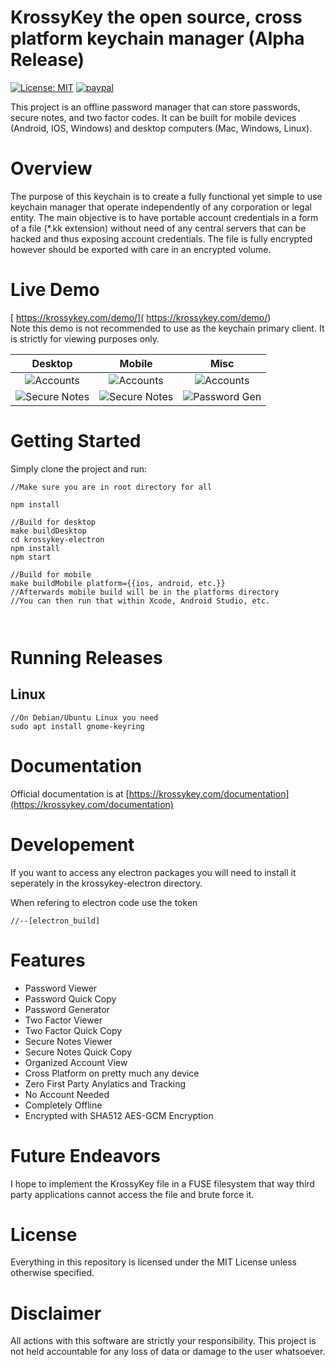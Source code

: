 # KrossyKey the open source, cross platform keychain manager (Alpha Release)



[![License: MIT](https://img.shields.io/badge/License-MIT-green.svg)](https://opensource.org/licenses/MIT)
[![paypal](https://www.paypalobjects.com/en_US/i/btn/btn_donateCC_LG.gif)](https://www.paypal.com/cgi-bin/webscr?cmd=_s-xclick&hosted_button_id=TRET57ZQWBLEC)











This project is an offline password manager that can store passwords, secure notes, and two factor codes.
It can be built for mobile devices (Android, IOS, Windows) and desktop computers (Mac, Windows, Linux).


# Overview

The purpose of this keychain is to create a fully functional yet simple to use keychain manager that operate independently of any corporation or legal entity. The main objective is to have portable account credentials in a form of a file (*.kk extension) without need of any central servers that can be hacked and thus exposing account credentials. The file is fully encrypted however should be exported with care in an encrypted volume.


# Live Demo

[ https://krossykey.com/demo/]( https://krossykey.com/demo/)
<br>
Note this demo is not recommended to use as the keychain primary client. It is strictly for viewing purposes only.


| Desktop | Mobile  | Misc  |
|:-------------:|:-------:|:-------:|
|![Accounts](https://i.imgur.com/Frm8i6y.png)|![Accounts](https://i.imgur.com/Nbe6Mlm.png)|![Accounts](https://i.imgur.com/wMEuBrm.png)|
|![Secure Notes](https://i.imgur.com/bjHU27F.png)|![Secure Notes](https://i.imgur.com/DeRq0bt.png)|![Password Gen](https://i.imgur.com/gTJP8hf.png)|





# Getting Started

Simply clone the project and run:

```
//Make sure you are in root directory for all

npm install

//Build for desktop
make buildDesktop
cd krossykey-electron
npm install
npm start

//Build for mobile
make buildMobile platform={{ios, android, etc.}}
//Afterwards mobile build will be in the platforms directory
//You can then run that within Xcode, Android Studio, etc.



```


# Running Releases

## Linux

```
//On Debian/Ubuntu Linux you need
sudo apt install gnome-keyring
```


# Documentation

Official documentation is at [https://krossykey.com/documentation](https://krossykey.com/documentation)


# Developement

If you want to access any electron packages you will need to install it seperately in the krossykey-electron directory.

When refering to electron code use the token 

```
//--[electron_build]
```

# Features

- Password Viewer
- Password Quick Copy
- Password Generator
- Two Factor Viewer
- Two Factor Quick Copy
- Secure Notes Viewer
- Secure Notes Quick Copy
- Organized Account View
- Cross Platform on pretty much any device
- Zero First Party Anylatics and Tracking
- No Account Needed
- Completely Offline
- Encrypted with SHA512 AES-GCM Encryption



# Future Endeavors

I hope to implement the KrossyKey file in a FUSE filesystem that way third party applications cannot access the file and brute force it.




# License

Everything in this repository is licensed under the MIT License unless otherwise specified.


# Disclaimer

All actions with this software are strictly your responsibility. This project is not held accountable for any loss of data or damage to the user whatsoever.

